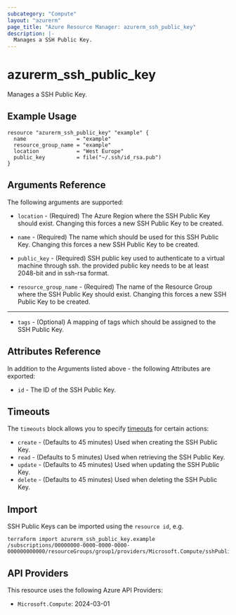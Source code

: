 ```yaml
---
subcategory: "Compute"
layout: "azurerm"
page_title: "Azure Resource Manager: azurerm_ssh_public_key"
description: |-
  Manages a SSH Public Key.
---
```


# azurerm_ssh_public_key

Manages a SSH Public Key.

## Example Usage

```hcl
resource "azurerm_ssh_public_key" "example" {
  name                = "example"
  resource_group_name = "example"
  location            = "West Europe"
  public_key          = file("~/.ssh/id_rsa.pub")
}
```

## Arguments Reference

The following arguments are supported:

* `location` - (Required) The Azure Region where the SSH Public Key should exist. Changing this forces a new SSH Public Key to be created.

* `name` - (Required) The name which should be used for this SSH Public Key. Changing this forces a new SSH Public Key to be created.

* `public_key` - (Required) SSH public key used to authenticate to a virtual machine through ssh. the provided public key needs to be at least 2048-bit and in ssh-rsa format.

* `resource_group_name` - (Required) The name of the Resource Group where the SSH Public Key should exist. Changing this forces a new SSH Public Key to be created.

---

* `tags` - (Optional) A mapping of tags which should be assigned to the SSH Public Key.

## Attributes Reference

In addition to the Arguments listed above - the following Attributes are exported:

* `id` - The ID of the SSH Public Key.

## Timeouts

The `timeouts` block allows you to specify [timeouts](https://www.terraform.io/language/resources/syntax#operation-timeouts) for certain actions:

* `create` - (Defaults to 45 minutes) Used when creating the SSH Public Key.
* `read` - (Defaults to 5 minutes) Used when retrieving the SSH Public Key.
* `update` - (Defaults to 45 minutes) Used when updating the SSH Public Key.
* `delete` - (Defaults to 45 minutes) Used when deleting the SSH Public Key.

## Import

SSH Public Keys can be imported using the `resource id`, e.g.

```shell
terraform import azurerm_ssh_public_key.example /subscriptions/00000000-0000-0000-0000-000000000000/resourceGroups/group1/providers/Microsoft.Compute/sshPublicKeys/mySshPublicKeyName1
```

## API Providers
<!-- This section is generated, changes will be overwritten -->
This resource uses the following Azure API Providers:

* `Microsoft.Compute`: 2024-03-01
